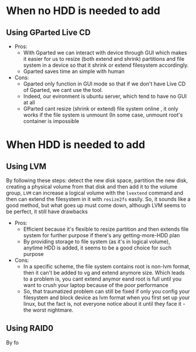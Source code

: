 # When no HDD is needed to add 
 
  ## Using GParted Live CD 

  - Pros: 
     - With Gparted we can interact with device through GUI which makes it easier for us to resize (both extend and shrink) partitions and file system in a device so that it shrink or extend filesystem accordingly.
     - Gparted saves time an simple with human
  - Cons:
     - Gparted only function in GUI mode so that if we don't have Live CD of Gparted, we cant use the tool. 
     - Indeed, our evironment is ubuntu server, which tend to have no GUI at all
     - GParted cant resize (shrink or extend) file system online , it only works if the file system is unmount (In some case, unmount root's container is impossible

# When HDD is needed to add
  
  ## Using LVM
  
  By following these steps: detect the new disk space, partition the new disk, creating a physical volume from that disk and then add it to the volume group, `LVM` can increase a logical volume with the `lvextend` command and then can extend the filesystem in it with `resize2fs` easily. So, it sounds like a good method, but what goes up must come down, although LVM seems to be perfect, it still have drawbacks
  
  - Pros:
     - Efficient because it's flexible to resize partition and then extends file system for further purpose if there's any getting-more-HDD plan
     - By providing storage to file system (as it's in logical volume), anytime HDD is added, it seems to be a good choice for such purpose
  - Cons: 
     - In a specific scheme, the file system contains root is non-lvm format, then it can't be added to vg and extend anymore size. Which leads to a problem is, you cant extend anymor eand root is full until you want to crush your laptop because of the poor performance
     - So, that traumatized problem can still be fixed if only you config your filesystem and block device as lvm format when you first set up your linux, but the fact is, not everyone notice about it until they face it - the worst nightmare.
     
  ## Using RAID0
 
 By fo
     
